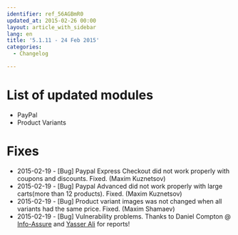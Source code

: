 ```yaml
---
identifier: ref_56AGBmR0
updated_at: 2015-02-26 00:00
layout: article_with_sidebar
lang: en
title: '5.1.11 - 24 Feb 2015'
categories:
  - Changelog

---
```



# List of updated modules

*   PayPal
*   Product Variants

# Fixes

*   2015-02-19 - [Bug] Paypal Express Checkout did not work properly with coupons and discounts. Fixed. (Maxim Kuznetsov)
*   2015-02-19 - [Bug] Paypal Advanced did not work properly with large carts(more than 12 products). Fixed. (Maxim Kuznetsov)
*   2015-02-19 - [Bug] Product variant images was not changed when all variants had the same price. Fixed. (Maxim Shamaev)
*   2015-02-19 - [Bug] Vulnerability problems. Thanks to Daniel Compton @ [Info-Assure](http://www.info-assure.co.uk/) and [Yasser Ali](http://yasserali.com/) for reports!